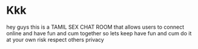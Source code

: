 # Kkk
hey guys this is a TAMIL SEX CHAT ROOM  that allows users to connect online and have fun and cum together so lets keep have fun and cum
do it at your own risk 
respect others privacy 
